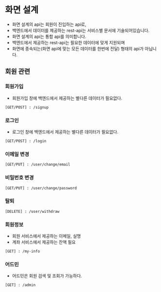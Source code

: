# 화면 설계
* 화면 설계의 api는 회원이 진입하는 api로,
* 백엔드에서 데이터를 제공하는 rest-api는 서비스별 문서에 기술되어있습니다.
* 화면 설계의 api는 통합 api를 의미합니다.
* 백엔드에서 제공하는 rest-api는 필요한 데이터에 맞게 지원되며
* 화면에 종속되는(화면 api에 맞는 모든 데이터를 한번에 전달) 형태의 api가 아닙니다.

## 회원 관련
### 회원가입
* 회원가입 창에 백엔드에서 제공하는 별다른 데이터가 필요없다.
```
[GET/POST] : /signup
```
### 로그인
* 로그인 창에 백엔드에서 제공하는 별다른 데이터가 필요없다.
```
[GET/POST] : /login
```
### 이메일 변경
```
[GET/PUT] : /user/change/email
```
### 비밀번호 변경
```
[GET/PUT] : /user/change/password
```
### 탈퇴
```
[DELETE] : /user/withdraw
```
### 회원정보
* 회원 서비스에서 제공하는 이메일, 실명
* 계좌 서비스에서 제공하는 잔액 필요
```
[GET] : /my-info
```
### 어드민
* 어드민은 회원 검색 및 조회가 가능하다.
```
[GET] : /admin
```